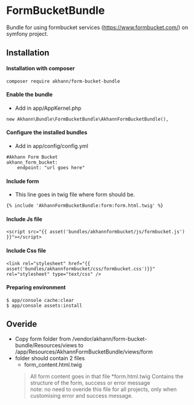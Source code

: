 # FormBucketBundle
Bundle for using formbucket services (https://www.formbucket.com/) on symfony project.

## Installation

#### Installation with composer
```
composer require akhann/form-bucket-bundle
```

#### Enable the bundle
* Add in app/AppKernel.php
```
new Akhann\Bundle\FormBucketBundle\AkhannFormBucketBundle(),
```

#### Configure the installed bundles
* Add in app/config/config.yml
```
#Akhann Form Bucket
akhann_form_bucket:
    endpoint: "url goes here"
```

#### Include form
* This line goes in twig file where form should be.
```
{% include 'AkhannFormBucketBundle:form:form.html.twig' %}
```
#### Include Js file
```
<script src="{{ asset('bundles/akhannformbucket/js/formbucket.js') }}"></script>
```

#### Include Css file
```
<link rel="stylesheet" href="{{ asset('bundles/akhannformbucket/css/formbucket.css')}}" rel="stylesheet" type="text/css" />
```

#### Preparing environment
```
$ app/console cache:clear
$ app/console assets:install
```

## Overide
* Copy form folder from /vendor/akhann/form-bucket-bundle/Resources/views to /app/Resources/AkhannFormBucketBundle/views/form
* folder should contain 2 files 
    * form_content.html.twig
    > All form content goes in that file
    *form.html.twig
    > Contains the structure of the form, success or error message  
    > note: no need to overide this file for all projects, only when customising error and success message. 


